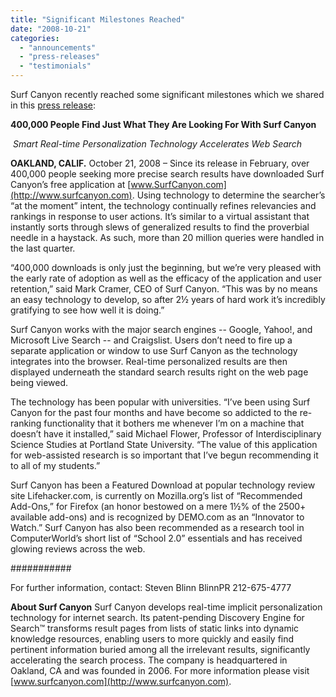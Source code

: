 ```yaml
---
title: "Significant Milestones Reached"
date: "2008-10-21"
categories: 
  - "announcements"
  - "press-releases"
  - "testimonials"
---
```


Surf Canyon recently reached some significant milestones which we shared in this [press release](http://www.marketwatch.com/news/story/400000-people-find-just-they/story.aspx?guid={B89CDB8F-6AF4-4092-92CB-8CEDA944B6A9}):

**400,000 People Find Just What They Are Looking For With Surf Canyon**

 _Smart Real-time Personalization Technology Accelerates Web Search_

**OAKLAND, CALIF.** October 21, 2008 – Since its release in February, over 400,000 people seeking more precise search results have downloaded Surf Canyon’s free application at [www.SurfCanyon.com](http://www.surfcanyon.com). Using technology to determine the searcher’s “at the moment” intent, the technology continually refines relevancies and rankings in response to user actions. It’s similar to a virtual assistant that instantly sorts through slews of generalized results to find the proverbial needle in a haystack. As such, more than 20 million queries were handled in the last quarter.

“400,000 downloads is only just the beginning, but we’re very pleased with the early rate of adoption as well as the efficacy of the application and user retention,” said Mark Cramer, CEO of Surf Canyon. “This was by no means an easy technology to develop, so after 2½ years of hard work it’s incredibly gratifying to see how well it is doing.”

Surf Canyon works with the major search engines -- Google, Yahoo!, and Microsoft Live Search -- and Craigslist. Users don’t need to fire up a separate application or window to use Surf Canyon as the technology integrates into the browser. Real-time personalized results are then displayed underneath the standard search results right on the web page being viewed.

The technology has been popular with universities. “I’ve been using Surf Canyon for the past four months and have become so addicted to the re-ranking functionality that it bothers me whenever I’m on a machine that doesn’t have it installed,” said Michael Flower, Professor of Interdisciplinary Science Studies at Portland State University. “The value of this application for web-assisted research is so important that I’ve begun recommending it to all of my students.”

Surf Canyon has been a Featured Download at popular technology review site Lifehacker.com, is currently on Mozilla.org’s list of “Recommended Add-Ons,” for Firefox (an honor bestowed on a mere 1½% of the 2500+ available add-ons) and is recognized by DEMO.com as an “Innovator to Watch.” Surf Canyon has also been recommended as a research tool in ComputerWorld’s short list of “School 2.0” essentials and has received glowing reviews across the web.

###########

For further information, contact: Steven Blinn BlinnPR 212-675-4777

**About Surf Canyon** Surf Canyon develops real-time implicit personalization technology for internet search. Its patent-pending Discovery Engine for Search™ transforms result pages from lists of static links into dynamic knowledge resources, enabling users to more quickly and easily find pertinent information buried among all the irrelevant results, significantly accelerating the search process. The company is headquartered in Oakland, CA and was founded in 2006. For more information please visit [www.surfcanyon.com](http://www.surfcanyon.com).
